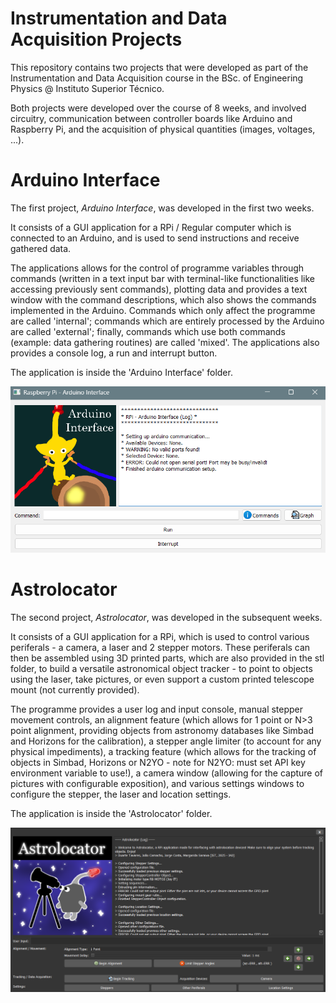 # Instrumentation and Data Acquisition Projects

This repository contains two projects that were developed as part of the Instrumentation and Data Acquisition course in the BSc. of Engineering Physics @ Instituto Superior Técnico.

Both projects were developed over the course of 8 weeks, and involved circuitry, communication between controller boards like Arduino and Raspberry Pi, and the acquisition of physical quantities (images, voltages, ...).

# Arduino Interface

The first project, *Arduino Interface*, was developed in the first two weeks.

It consists of a GUI application for a RPi / Regular computer which is connected to an Arduino, and is used to send instructions and receive gathered data.

The applications allows for the control of programme variables through commands (written in a text input bar with terminal-like functionalities like accessing previously sent commands), plotting data and provides a text window with the command descriptions, which also shows the commands implemented in the Arduino. Commands which only affect the programme are called 'internal'; commands which are entirely processed by the Arduino are called 'external'; finally, commands which use both commands (example: data gathering routines) are called 'mixed'. The applications also provides a console log, a run and interrupt button.

The application is inside the 'Arduino Interface' folder.

![Arduino Interface](arduino_interface_example.png)

# Astrolocator

The second project, *Astrolocator*, was developed in the subsequent weeks.

It consists of a GUI application for a RPi, which is used to control various periferals - a camera, a laser and 2 stepper motors. These periferals can then be assembled using 3D printed parts, which are also provided in the stl folder, to build a versatile astronomical object tracker - to point to objects using the laser, take pictures, or even support a custom printed telescope mount (not currently provided).

The programme provides a user log and input console, manual stepper movement controls, an alignment feature (which allows for 1 point or N>3 point alignment, providing objects from astronomy databases like Simbad and Horizons for the calibration), a stepper angle limiter (to account for any physical impediments), a tracking feature (which allows for the tracking of objects in Simbad, Horizons or N2YO - note for N2YO: must set API key environment variable to use!), a camera window (allowing for the capture of pictures with configurable exposition), and various settings windows to configure the stepper, the laser and location settings.

The application is inside the 'Astrolocator' folder.

![Astrolocator](astrolocator_example.png)